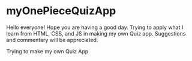# myOnePieceQuizApp
Hello everyone! 
Hope you are having a good day. Trying to apply what I learn from HTML, CSS, and JS in making my own Quiz app. Suggestions and commentary will be appreciated.



Trying to make my own Quiz App

